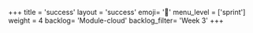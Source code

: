 +++
title = 'success'
layout = 'success'
emoji= '📝'
menu_level = ['sprint']
weight = 4
backlog= 'Module-cloud'
backlog_filter= 'Week 3'
+++


